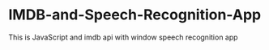 # IMDB-and-Speech-Recognition-App
This is JavaScript and imdb api with window speech recognition app
